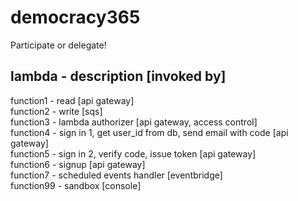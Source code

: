 # democracy365
Participate or delegate!

## lambda - description [invoked by]
function1  - read [api gateway]  
function2  - write [sqs]  
function3  - lambda authorizer [api gateway, access control]  
function4  - sign in 1, get user_id from db, send email with code [api gateway]  
function5  - sign in 2, verify code, issue token [api gateway]  
function6  - signup [api gateway]  
function7  - scheduled events handler [eventbridge]  
function99 - sandbox [console]  
